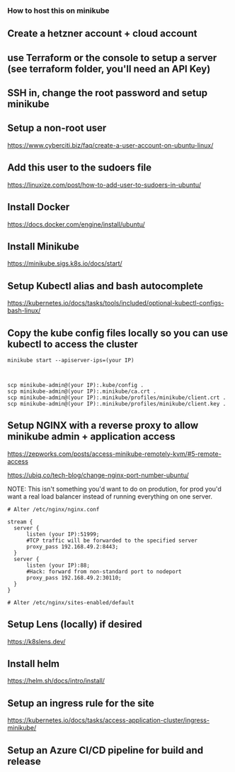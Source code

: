 ### How to host this on minikube

## Create a hetzner account + cloud account

## use Terraform or the console to setup a server (see terraform folder, you'll need an API Key)

## SSH in, change the root password and setup minikube

## Setup a non-root user

https://www.cyberciti.biz/faq/create-a-user-account-on-ubuntu-linux/

## Add this user to the sudoers file

https://linuxize.com/post/how-to-add-user-to-sudoers-in-ubuntu/

## Install Docker

https://docs.docker.com/engine/install/ubuntu/

## Install Minikube

https://minikube.sigs.k8s.io/docs/start/

## Setup Kubectl alias and bash autocomplete

https://kubernetes.io/docs/tasks/tools/included/optional-kubectl-configs-bash-linux/

## Copy the kube config files locally so you can use kubectl to access the cluster

```
minikube start --apiserver-ips=(your IP)



scp minikube-admin@(your IP):.kube/config .
scp minikube-admin@(your IP):.minikube/ca.crt .
scp minikube-admin@(your IP):.minikube/profiles/minikube/client.crt .
scp minikube-admin@(your IP):.minikube/profiles/minikube/client.key .
```

## Setup NGINX with a reverse proxy to allow minikube admin + application access 

https://zepworks.com/posts/access-minikube-remotely-kvm/#5-remote-access

https://ubiq.co/tech-blog/change-nginx-port-number-ubuntu/

NOTE: This isn't something you'd want to do on prodution, for prod you'd want a real load balancer instead of running everything on one server.

```
# Alter /etc/nginx/nginx.conf

stream {
  server {
      listen (your IP):51999;
      #TCP traffic will be forwarded to the specified server
      proxy_pass 192.168.49.2:8443;       
  }
  server {
      listen (your IP):88;
      #Hack: forward from non-standard port to nodeport
      proxy_pass 192.168.49.2:30110;       
  }
}

# Alter /etc/nginx/sites-enabled/default
```

## Setup Lens (locally) if desired

https://k8slens.dev/

## Install helm

https://helm.sh/docs/intro/install/

## Setup an ingress rule for the site

https://kubernetes.io/docs/tasks/access-application-cluster/ingress-minikube/

## Setup an Azure CI/CD pipeline for build and release